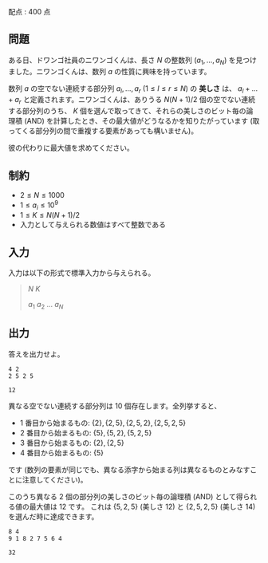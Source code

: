 配点 : $400$ 点

## 問題

ある日、ドワンゴ社員のニワンゴくんは、長さ $N$ の整数列 $(a_1, ..., a_N)$ を見つけました。ニワンゴくんは、数列 $a$ の性質に興味を持っています。

数列 $a$ の空でない連続する部分列 $a_l, ..., a_r$ $(1 \leq l \leq r \leq N)$ の **美しさ** は、 $a_l + ... + a_r$ と定義されます。ニワンゴくんは、ありうる $N(N+1)/2$ 個の空でない連続する部分列のうち、 $K$ 個を選んで取ってきて、それらの美しさのビット毎の論理積 (AND) を計算したとき、その最大値がどうなるかを知りたがっています (取ってくる部分列の間で重複する要素があっても構いません)。

彼の代わりに最大値を求めてください。

## 制約

- $2 \leq N \leq 1000$
- $1 \leq a_i \leq 10^9$
- $1 \leq K \leq N(N+1)/2$
- 入力として与えられる数値はすべて整数である

## 入力

入力は以下の形式で標準入力から与えられる。

> $N$ $K$
> 
> $a_1$ $a_2$ $...$ $a_N$

## 出力

答えを出力せよ。

```input1
4 2
2 5 2 5
```

```output1
12
```

異なる空でない連続する部分列は $10$ 個存在します。全列挙すると、

- 1 番目から始まるもの: $\{2\}, \{2, 5\}, \{2, 5, 2\}, \{2, 5, 2, 5\}$
- 2 番目から始まるもの: $\{5\}, \{5, 2\}, \{5, 2, 5\}$
- 3 番目から始まるもの: $\{2\}, \{2, 5\}$
- 4 番目から始まるもの: $\{5\}$

です (数列の要素が同じでも、異なる添字から始まる列は異なるものとみなすことに注意してください)。

このうち異なる $2$ 個の部分列の美しさのビット毎の論理積 (AND) として得られる値の最大値は $12$ です。
これは $\{5, 2, 5\}$ (美しさ $12$) と $\{2, 5, 2, 5\}$ (美しさ $14$) を選んだ時に達成できます。

```input2
8 4
9 1 8 2 7 5 6 4
```

```output2
32
```